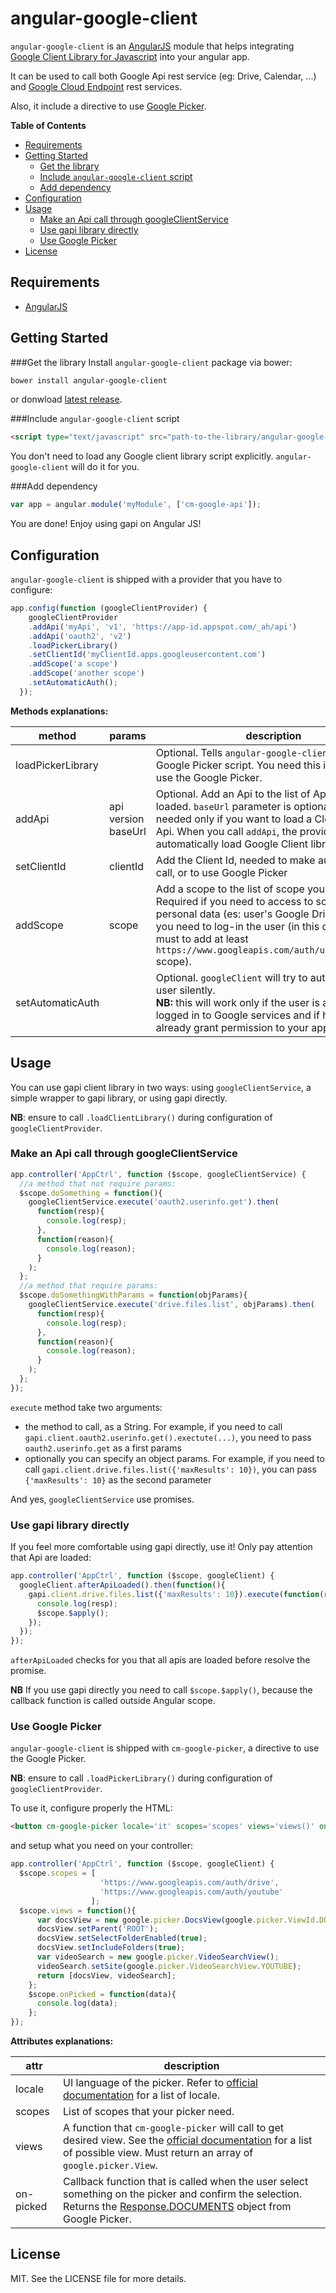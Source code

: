 # angular-google-client
`angular-google-client` is an [AngularJS](https://angular.io/) module that helps integrating [Google Client Library for Javascript](https://developers.google.com/api-client-library/javascript) into your angular app.

It can be used to call both Google Api rest service (eg: Drive, Calendar, ...) and [Google Cloud Endpoint](https://cloud.google.com/appengine/docs/java/endpoints/) rest services.

Also, it include a directive to use [Google Picker](https://developers.google.com/picker).

<!-- START doctoc generated TOC please keep comment here to allow auto update -->
<!-- DON'T EDIT THIS SECTION, INSTEAD RE-RUN doctoc TO UPDATE -->
**Table of Contents**
- [Requirements](#requirements)
- [Getting Started](#getting-started)
  - [Get the library](#get-the-library)
  - [Include `angular-google-client` script](#include-angular-google-client-script)
  - [Add dependency](#add-dependency)
- [Configuration](#configuration)
- [Usage](#usage)
  - [Make an Api call through googleClientService](#make-an-api-call-through-googleclientservice)
  - [Use gapi library directly](#use-gapi-library-directly)
  - [Use Google Picker](#use-google-picker)
- [License](#license)

<!-- END doctoc generated TOC please keep comment here to allow auto update -->

## Requirements
- [AngularJS](http://angularjs.org)

## Getting Started
###Get the library
Install `angular-google-client` package via bower:

```bash
bower install angular-google-client
```

or donwload [latest release](https://github.com/canemacchina/angular-google-client/releases).

###Include `angular-google-client` script

```html
<script type="text/javascript" src="path-to-the-library/angular-google-client.min.js"></script>
```

You don't need to load any Google client library script explicitly. `angular-google-client` will do it for you.

###Add dependency

```javascript
var app = angular.module('myModule', ['cm-google-api']);
```

You are done! Enjoy using gapi on Angular JS!

## Configuration
`angular-google-client` is shipped with a provider that you have to configure:

```javascript
app.config(function (googleClientProvider) {
    googleClientProvider
    .addApi('myApi', 'v1', 'https://app-id.appspot.com/_ah/api')
    .addApi('oauth2', 'v2')
    .loadPickerLibrary()
    .setClientId('myClientId.apps.googleusercontent.com')
    .addScope('a scope')
    .addScope('another scope')
    .setAutomaticAuth();
  });
```

**Methods explanations:**

method | params | description
-----|---------|------------
loadPickerLibrary | | Optional. Tells `angular-google-client` to load the Google Picker script. You need this if you want to use the Google Picker.
addApi | api<br/>version<br/>baseUrl | Optional. Add an Api to the list of Api to be loaded. `baseUrl` parameter is optional, and needed only if you want to load a Cloud Endpoint Api. When you call `addApi`, the provider automatically load Google Client library.
setClientId | clientId | Add the Client Id, needed to make authorized api call, or to use Google Picker
addScope | scope | Add a scope to the list of scope you need. Required if you need to access to some user personal data (es: user's Google Drive File), or if you need to log-in the user (in this case, you must to add at least `https://www.googleapis.com/auth/userinfo.email` scope).
setAutomaticAuth | | Optional. `googleClient` will try to authenticate user silently.<br/>**NB:**  this will work only if the user is already logged in to Google services and if he has already grant permission to your app

## Usage
You can use gapi client library in two ways: using `googleClientService`, a simple wrapper to gapi library, or using gapi directly.

**NB**: ensure to call `.loadClientLibrary()` during configuration of `googleClientProvider`.

### Make an Api call through googleClientService

```javascript
app.controller('AppCtrl', function ($scope, googleClientService) {
  //a method that not require params:
  $scope.doSomething = function(){
    googleClientService.execute('oauth2.userinfo.get').then(
      function(resp){
        console.log(resp);
      },
      function(reason){
        console.log(reason);
      }
    );
  };
  //a method that require params:
  $scope.doSomethingWithParams = function(objParams){
    googleClientService.execute('drive.files.list', objParams).then(
      function(resp){
        console.log(resp);
      },
      function(reason){
        console.log(reason);
      }
    );
  };
});
```

`execute` method take two arguments:
- the method to call, as a String. For example, if you need to call `gapi.client.oauth2.userinfo.get().exectute(...)`, you need to pass `oauth2.userinfo.get` as a first params
- optionally you can specify an object params. For example, if you need to call `gapi.client.drive.files.list({'maxResults': 10})`, you can pass `{'maxResults': 10}` as the second parameter

And yes, `googleClientService` use promises.

### Use gapi library directly
If you feel more comfortable using gapi directly, use it! Only pay attention that Api are loaded:

```javascript
app.controller('AppCtrl', function ($scope, googleClient) {
  googleClient.afterApiLoaded().then(function(){
    gapi.client.drive.files.list({'maxResults': 10}).execute(function(resp){
      console.log(resp);
      $scope.$apply();
    });
  });
});
```

`afterApiLoaded` checks for you that all apis are loaded before resolve the promise.

**NB** If you use gapi directly you need to call `$scope.$apply()`, because the callback function is called outside Angular scope.

### Use Google Picker
`angular-google-client` is shipped with `cm-google-picker`, a directive to use the Google Picker.

**NB**: ensure to call  `.loadPickerLibrary()` during configuration of `googleClientProvider`.

To use it, configure properly the HTML:

```html
<button cm-google-picker locale='it' scopes='scopes' views='views()' on-picked='onPicked'>picker</button>
```

and setup what you need on your controller:
```javascript
app.controller('AppCtrl', function ($scope, googleClient) {
  $scope.scopes = [
                    'https://www.googleapis.com/auth/drive',
                    'https://www.googleapis.com/auth/youtube'
                  ];
  $scope.views = function(){
      var docsView = new google.picker.DocsView(google.picker.ViewId.DOCS);
      docsView.setParent('ROOT');
      docsView.setSelectFolderEnabled(true);
      docsView.setIncludeFolders(true);
      var videoSearch = new google.picker.VideoSearchView();
      videoSearch.setSite(google.picker.VideoSearchView.YOUTUBE);
      return [docsView, videoSearch];
    };
    $scope.onPicked = function(data){
      console.log(data);
    };
});
```

**Attributes explanations:**

attr | description
-----|------------
locale | UI language of the picker. Refer to [official documentation](https://developers.google.com/picker/docs/#i18n) for a list of locale.
scopes | List of scopes that your picker need.
views | A function that `cm-google-picker` will call to get desired view. See the [official documentation](https://developers.google.com/picker/docs/reference) for a list of possible view. Must return an array of `google.picker.View`.
on-picked | Callback function that is called when the user select something on the picker and confirm the selection. Returns the [Response.DOCUMENTS](https://developers.google.com/picker/docs/reference#Response.DOCUMENTS) object from Google Picker.

## License
MIT. See the LICENSE file for more details.
